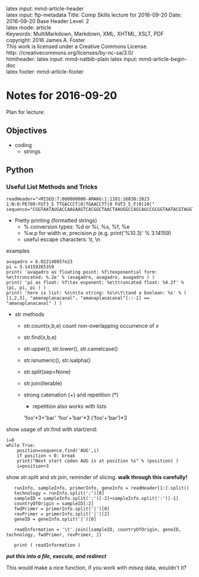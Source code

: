 latex input:	mmd-article-header  
latex input:	ftp-metadata 
Title:	Comp Skills lecture for 2016-09-20
Date:	2016-09-20
Base Header Level:	2  
latex mode:	article  
Keywords:	MultiMarkdown, Markdown, XML, XHTML, XSLT, PDF   
copyright:	2016 James A. Foster  
	This work is licensed under a Creative Commons License.  
	http:	//creativecommons.org/licenses/by-nc-sa/3.0/  
htmlheader:	<script type="text/javascript" src="http://cdn.mathjax.org/mathjax/latest/MathJax.js?config=TeX-AMS-MML_HTMLorMML"></script>
latex input:	mmd-natbib-plain
latex input:	mmd-article-begin-doc  
latex footer:	mmd-article-footer  

# Notes for 2016-09-20 #
Plan for lecture:

## Objectives
* coding
	* strings
## Python ##
### Useful List Methods and Tricks ###


    readHeader=">MISEQ:7:000000000-AMAKG:1:1101:16830:2823 1:N:0:PE709:FUT3_5 TTGACCCT|0|TGAACCTT|0 FUT3_5_F|0|20|"
    sequence="CGGTAATAUGACCAAGAAGTCACGGCTAACTAAUGGCCAGCAGCCGCGGTAATACGTAGGTGGCAAGCGTTGCCGGAUGTATTGGGCGTA"

* Pretty printing (formatted strings)
	* % conversion types: %d or %i, %s, %f, %e
	* %w.p for width *w*, precision *p* (e.g. print('%10.3)' % 3.14159)
	* useful escape characters: \t, \n

examples

    avagadro = 6.022140857e23
    pi = 3.14159265359
    print( 'avagadro as floating point: %f\texponential form: %e\ttruncated: %.2e' % (avagadro, avagadro, avagadro ) )
    print( 'pi as float: %f\tas exponent: %e\ttruncated float: %4.2f' % (pi, pi, pi ) )
    print( 'here is list: %s\n\ta string: %s\n\t\tand a boolean: %s' % ( [1,2,3], "amanaplanacanal", "amanaplanacanal"[::-1] == "amanaplanacanal" ) )
    
* str methods
	* str.count(x,b,e) count non-overlapping occurrence of $x$
	* str.find(x,b,e)
	* str.upper(), str.lower(), str.camelcase()
	* str.isnumeric(), str.isalpha()
	* str.split(sep=None)
	* str.join(iterable)
	* strong catenation (+) and repetition (\*)
		* repetition also works with lists

        'foo'*3+'bar'
        'foo'+'bar'*3
        ('foo'+'bar')*3

show usage of str.find with start/end:

    i=0
    while True:
        position=sequence.find('AUG',i)
        if position < 0: break
        print("Next start codon AUG is at position %s" % (position) )
        i=position+3

show str.split and str.join, reminder of slicing. **walk through this carefully!**

       runInfo, sampleInfo, primerInfo, geneInfo = readHeader[1:].split()
       technology = runInfo.split(':')[0]
       sampleID = sampleInfo.split(':')[-2]+sampleInfo.split(':')[-1]
       countryOfOrigin = sampleID[:2]
       fwdPrimer = primerInfo.split('|')[0]
       revPrimer = primerInfo.split('|')[2]
       geneID = geneInfo.split('|')[0]
    
       readInformation = '\t'.join([sampleID, countryOfOrigin, geneID, technology, fwdPrimer, revPrimer, ])
    
       print ( readInformation )


***put this into a file, execute, and redirect***

This would make a nice function, if you work with *miseq* data, wouldn't it?

